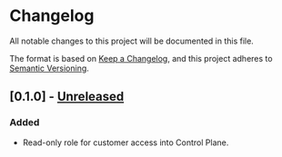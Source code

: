# Changelog

All notable changes to this project will be documented in this file.

The format is based on [Keep a Changelog](https://keepachangelog.com/en/1.0.0/),
and this project adheres to [Semantic Versioning](https://semver.org/spec/v2.0.0.html).

## [0.1.0] - [Unreleased]

### Added

- Read-only role for customer access into Control Plane.

[Unreleased]: https://github.com/giantswarm/rbac-operator/tree/master
